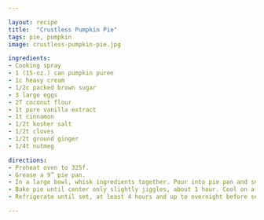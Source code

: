 ```yaml
---

layout: recipe
title:  "Crustless Pumpkin Pie"
tags: pie, pumpkin
image: crustless-pumpkin-pie.jpg

ingredients:
- Cooking spray
- 1 (15-oz.) can pumpkin puree
- 1c heavy cream
- 1/2c packed brown sugar
- 3 large eggs
- 2T coconut flour
- 1t pure vanilla extract
- 1t cinnamon
- 1/2t kosher salt
- 1/2t cloves
- 1/2t ground ginger
- 1/4t nutmeg

directions:
- Preheat oven to 325f. 
- Grease a 9” pie pan. 
- In a large bowl, whisk ingredients together. Pour into pie pan and smooth top with a spatula. 
- Bake pie until center only slightly jiggles, about 1 hour. Cool on a cooling rack for another hour. 
- Refrigerate until set, at least 4 hours and up to overnight before serving. 

---
```

